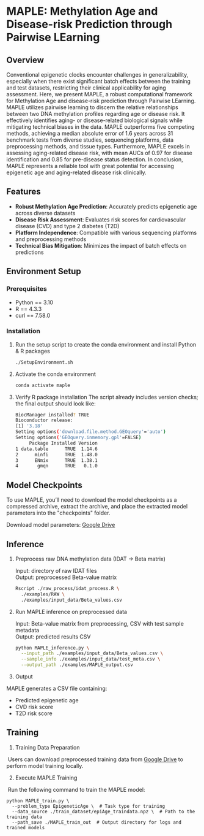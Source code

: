 # MAPLE: Methylation Age and Disease-risk Prediction through Pairwise LEarning

## Overview
Conventional epigenetic clocks encounter challenges in generalizability, especially when there exist significant batch effects between the training and test datasets, restricting their clinical applicability for aging assessment. Here, we present MAPLE, a robust computational framework for Methylation Age and disease-risk prediction through Pairwise LEarning. MAPLE utilizes pairwise learning to discern the relative relationships between two DNA methylation profiles regarding age or disease risk. It effectively identifies aging- or disease-related biological signals while mitigating technical biases in the data. MAPLE outperforms five competing methods, achieving a median absolute error of 1.6 years across 31 benchmark tests from diverse studies, sequencing platforms, data preprocessing methods, and tissue types. Furthermore, MAPLE excels in assessing aging-related disease risk, with mean AUCs of 0.97 for disease identification and 0.85 for pre-disease status detection. In conclusion, MAPLE represents a reliable tool with great potential for accessing epigenetic age and aging-related disease risk clinically.

## Features
- **Robust Methylation Age Prediction**: Accurately predicts epigenetic age across diverse datasets
- **Disease Risk Assessment**: Evaluates risk scores for cardiovascular disease (CVD) and type 2 diabetes (T2D)
- **Platform Independence**: Compatible with various sequencing platforms and preprocessing methods
- **Technical Bias Mitigation**: Minimizes the impact of batch effects on predictions

## Environment Setup
### Prerequisites
- Python == 3.10  
- R == 4.3.3  
- curl == 7.58.0

### Installation
1. Run the setup script to create the conda environment and install Python & R packages

	```bash
	./SetupEnvironment.sh
	```

2. Activate the conda environment

	```bash
	conda activate maple
	```

3. Verify R package installation
   The script already includes version checks; the final output should look like:

	```bash
	BiocManager installed? TRUE
	Bioconductor release: 
	[1] '3.18'
	Setting options('download.file.method.GEOquery'='auto')
	Setting options('GEOquery.inmemory.gpl'=FALSE)
		 Package Installed Version
	1 data.table      TRUE  1.14.6
	2      minfi      TRUE  1.48.0
	3      ENmix      TRUE  1.38.1
	4       gmqn      TRUE   0.1.0
	```

## Model Checkpoints
To use MAPLE, you’ll need to download the model checkpoints as a compressed archive, extract the archive, and place the extracted model parameters into the "checkpoints" folder.

Download model parameters: [Google Drive](https://drive.google.com/file/d/1Qyv6yvj2seBarpMudK8O9xGqEZja6Wkt/view?usp=sharing)

## Inference

1. Preprocess raw DNA methylation data (IDAT → Beta matrix)

   Input: directory of raw IDAT files  
   Output: preprocessed Beta-value matrix

	```bash
	Rscript ./raw_process/idat_process.R \
	  ./examples/RAW \
	  ./examples/input_data/Beta_values.csv
	```

2. Run MAPLE inference on preprocessed data

   Input: Beta-value matrix from preprocessing, CSV with test sample metadata  
   Output: predicted results CSV

	```bash
	python MAPLE_inference.py \
	  --input_path ./examples/input_data/Beta_values.csv \
	  --sample_info ./examples/input_data/test_meta.csv \
	  --output_path ./examples/MAPLE_output.csv
	```

3. Output

MAPLE generates a CSV file containing:
- Predicted epigenetic age
- CVD risk score
- T2D risk score

## Training

1. Training Data Preparation

​	Users can download preprocessed training data from [Google Drive](https://drive.google.com/file/d/1_O6fP066Yiq_2qdwcEv3kdAnZtfAsTYW/view?usp=drive_link) to perform model training locally.

2. Execute MAPLE Training

​	Run the following command to train the MAPLE model:

```
python MAPLE_train.py \
  --problem_type EpigeneticAge \  # Task type for training 
  --data_source ./train_dataset/epiAge_traindata.npz \  # Path to the training data  
  --path_save ./MAPLE_train_out  # Output directory for logs and trained models  
```

